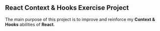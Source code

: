## React Context & Hooks Exercise Project


The main purpose of this project is to improve and reinforce my **Context & Hooks** abilities of **React**.
